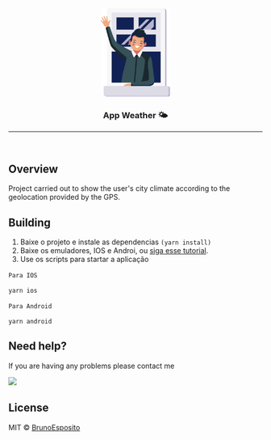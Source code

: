 <p align="center">
  <img src="./src/Screens/Start/image/welcome.png" height="175" alt="App Wether" />
</p>
<h3 align="center">
App Weather 🌤
</h3>

<hr />

<br>

## Overview
Project carried out to show the user's city climate according to the geolocation provided by the GPS.

## Building
1. Baixe o projeto e instale as dependencias ``(yarn install)``
2. Baixe os emuladores, IOS e Androi, ou [siga esse tutorial](https://reactnative.dev/docs/running-on-device).
3. Use os scripts para startar a aplicação

``Para IOS``
```
yarn ios
```

``Para Android``
```
yarn android
```

## Need help?
If you are having any problems please contact me

[<span><img src="https://img.shields.io/badge/WHATSAPP-%2325D366.svg?&style=for-the-badge&logo=whatsapp&logoColor=white" /></span>](https://api.whatsapp.com/send?phone=5514996763669)

## License

MIT © [BrunoEsposito](https://github.com/brunoesposito)